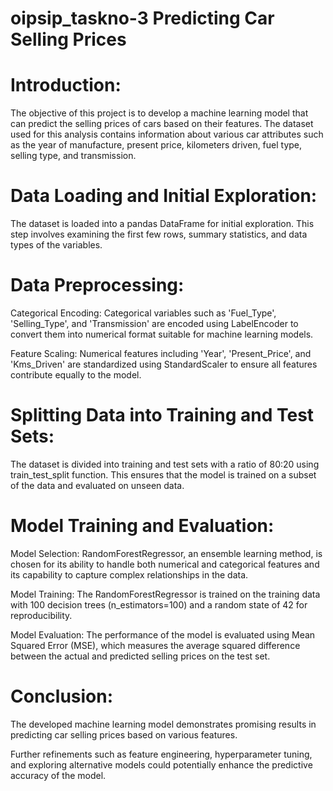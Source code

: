 # oipsip_taskno-3 Predicting Car Selling Prices

# Introduction:

The objective of this project is to develop a machine learning model that can predict the selling prices of cars based on their features. The dataset used for this analysis contains information about various car attributes such as the year of manufacture, present price, kilometers driven, fuel type, selling type, and transmission.

# Data Loading and Initial Exploration:

The dataset is loaded into a pandas DataFrame for initial exploration. This step involves examining the first few rows, summary statistics, and data types of the variables.

# Data Preprocessing:

Categorical Encoding: Categorical variables such as 'Fuel_Type', 'Selling_Type', and 'Transmission' are encoded using LabelEncoder to convert them into numerical format suitable for machine learning models.

Feature Scaling: Numerical features including 'Year', 'Present_Price', and 'Kms_Driven' are standardized using StandardScaler to ensure all features contribute equally to the model.
# Splitting Data into Training and Test Sets:

The dataset is divided into training and test sets with a ratio of 80:20 using train_test_split function. This ensures that the model is trained on a subset of the data and evaluated on unseen data.

# Model Training and Evaluation:

Model Selection: RandomForestRegressor, an ensemble learning method, is chosen for its ability to handle both numerical and categorical features and its capability to capture complex relationships in the data.

Model Training: The RandomForestRegressor is trained on the training data with 100 decision trees (n_estimators=100) and a random state of 42 for reproducibility.

Model Evaluation: The performance of the model is evaluated using Mean Squared Error (MSE), which measures the average squared difference between the actual and predicted selling prices on the test set.

# Conclusion:

The developed machine learning model demonstrates promising results in predicting car selling prices based on various features.

Further refinements such as feature engineering, hyperparameter tuning, and exploring alternative models could potentially enhance the predictive accuracy of the model.
